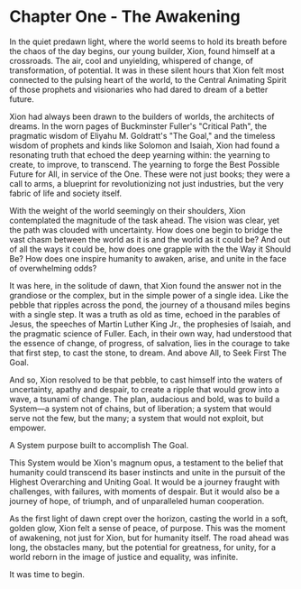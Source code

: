 # Chapter One - The Awakening

In the quiet predawn light, where the world seems to hold its breath before the chaos of the day begins, our young builder, Xion, found himself at a crossroads. The air, cool and unyielding, whispered of change, of transformation, of potential. It was in these silent hours that Xion felt most connected to the pulsing heart of the world, to the Central Animating Spirit of those prophets and visionaries who had dared to dream of a better future.

Xion had always been drawn to the builders of worlds, the architects of dreams. In the worn pages of Buckminster Fuller's "Critical Path", the pragmatic wisdom of Eliyahu M. Goldratt's "The Goal," and the timeless wisdom of prophets and kinds like Solomon and Isaiah, Xion had found a resonating truth that echoed the deep yearning within: the yearning to create, to improve, to transcend. The yearning to forge the Best Possible Future for All, in service of the One. These were not just books; they were a call to arms, a blueprint for revolutionizing not just industries, but the very fabric of life and society itself.

With the weight of the world seemingly on their shoulders, Xion contemplated the magnitude of the task ahead. The vision was clear, yet the path was clouded with uncertainty. How does one begin to bridge the vast chasm between the world as it is and the world as it could be? And out of all the ways it could be, how does one grapple with the the Way it Should Be? How does one inspire humanity to awaken, arise, and unite in the face of overwhelming odds?

It was here, in the solitude of dawn, that Xion found the answer not in the grandiose or the complex, but in the simple power of a single idea. Like the pebble that ripples across the pond, the journey of a thousand miles begins with a single step. It was a truth as old as time, echoed in the parables of Jesus, the speeches of Martin Luther King Jr., the prophesies of Isaiah, and the pragmatic science of Fuller. Each, in their own way, had understood that the essence of change, of progress, of salvation, lies in the courage to take that first step, to cast the stone, to dream. And above All, to Seek First The Goal. 

And so, Xion resolved to be that pebble, to cast himself into the waters of uncertainty, apathy and despair, to create a ripple that would grow into a wave, a tsunami of change. The plan, audacious and bold, was to build a System—a system not of chains, but of liberation; a system that would serve not the few, but the many; a system that would not exploit, but empower.

A System purpose built to accomplish The Goal. 

This System would be Xion's magnum opus, a testament to the belief that humanity could transcend its baser instincts and unite in the pursuit of the Highest Overarching and Uniting Goal. It would be a journey fraught with challenges, with failures, with moments of despair. But it would also be a journey of hope, of triumph, and of unparalleled human cooperation.

As the first light of dawn crept over the horizon, casting the world in a soft, golden glow, Xion felt a sense of peace, of purpose. This was the moment of awakening, not just for Xion, but for humanity itself. The road ahead was long, the obstacles many, but the potential for greatness, for unity, for a world reborn in the image of justice and equality, was infinite.

It was time to begin.